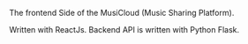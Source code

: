 The frontend Side of the MusiCloud (Music Sharing Platform).

Written with ReactJs. 
Backend API is written with Python Flask.